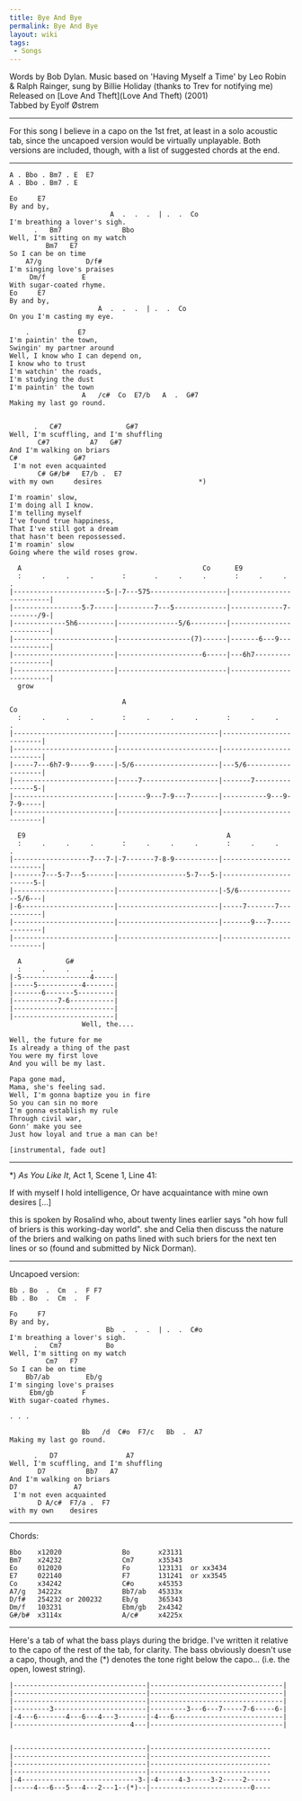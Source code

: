 ```yaml
---
title: Bye And Bye
permalink: Bye And Bye
layout: wiki
tags:
 - Songs
---
```


Words by Bob Dylan. Music based on 'Having Myself a Time' by Leo Robin &
Ralph Rainger, sung by Billie Holiday (thanks to Trev for notifying
me)  
Released on [Love And Theft](Love And Theft) (2001)  
Tabbed by Eyolf Østrem

* * * * *

For this song I believe in a capo on the 1st fret, at least in a solo
acoustic tab, since the uncapoed version would be virtually unplayable.
Both versions are included, though, with a list of suggested chords at
the end.

* * * * *

    A . Bbo . Bm7 . E  E7
    A . Bbo . Bm7 . E

    Eo     E7
    By and by,
                             A  .  .  .  | .  .  Co
    I'm breathing a lover's sigh.
          .   Bm7               Bbo
    Well, I'm sitting on my watch
             Bm7   E7
    So I can be on time
        A7/g           D/f#
    I'm singing love's praises
         Dm/f         E
    With sugar-coated rhyme.
    Eo     E7
    By and by,
                          A  .  .  .  | .  .  Co
    On you I'm casting my eye.

        .            E7
    I'm paintin' the town,
    Swingin' my partner around
    Well, I know who I can depend on,
    I know who to trust
    I'm watchin' the roads,
    I'm studying the dust
    I'm paintin' the town
                      A   /c#  Co  E7/b   A  .  G#7
    Making my last go round.


          .   C#7                G#7
    Well, I'm scuffling, and I'm shuffling
           C#7          A7   G#7
    And I'm walking on briars
    C#              G#7
     I'm not even acquainted
           C# G#/b#   E7/b .  E7
    with my own     desires                        *)

    I'm roamin' slow,
    I'm doing all I know.
    I'm telling myself
    I've found true happiness,
    That I've still got a dream
    that hasn't been repossessed.
    I'm roamin' slow
    Going where the wild roses grow.

      A                                             Co      E9
      :     .     .     .       :       .     .     .       :     .     .     .
    |-----------------------5-|-7---575-------------------|-------------------------|
    |-----------------5-7-----|---------7---5-------------|-------------7--------/9-|
    |-------------5h6---------|---------------5/6---------|-------------------------|
    |-------------------------|------------------(7)------|-------6---9-------------|
    |-------------------------|---------------------6-----|---6h7-------------------|
    |-------------------------|---------------------------|-------------------------|
      grow

                                A                                           Co
      :     .     .     .       :     .     .     .       :     .     .     .
    |-------------------------|-------------------------|-------------------------|
    |-------------------------|-------------------------|-------------------------|
    |-----7---6h7-9-----9-----|-5/6---------------------|---5/6-------------------|
    |-------------------------|-----7-------------------|-------7---------------5-|
    |-------------------------|-------9---7-9---7-------|-----------9---9-7-9-----|
    |-------------------------|-------------------------|-------------------------|

      E9                                                  A
      :     .     .     .       :     .     .     .       :     .     .     .
    |-------------------7---7-|-7-------7-8-9-----------|-------------------------|
    |-------7---5-7---5-------|-----------------5-7---5-|-----------------------5-|
    |-------------------------|-------------------------|-5/6---------------5/6---|
    |-6-----------------------|-------------------------|-----7-------7-----------|
    |-------------------------|-------------------------|-------9---7-------------|
    |-------------------------|-------------------------|-------------------------|

      A           G#
      :     .     .     .
    |-5-----------------4-----|
    |-----5-----------4-------|
    |-------6-------5---------|
    |-----------7-6-----------|
    |-------------------------|
    |-------------------------|
                      Well, the....

    Well, the future for me
    Is already a thing of the past
    You were my first love
    And you will be my last.

    Papa gone mad,
    Mama, she's feeling sad.
    Well, I'm gonna baptize you in fire
    So you can sin no more
    I'm gonna establish my rule
    Through civil war,
    Gonn' make you see
    Just how loyal and true a man can be!

    [instrumental, fade out]

* * * * *

\*) *As You Like It*, Act 1, Scene 1, Line 41:

If with myself I hold intelligence, Or have acquaintance with mine own
desires [...]

this is spoken by Rosalind who, about twenty lines earlier says "oh how
full of briers is this working-day world". she and Celia then discuss
the nature of the briers and walking on paths lined with such briers for
the next ten lines or so (found and submitted by Nick Dorman).

* * * * *

Uncapoed version:

    Bb . Bo  .  Cm  .  F F7
    Bb . Bo  .  Cm  .  F

    Fo     F7
    By and by,
                            Bb  .  .  .  | .  .  C#o
    I'm breathing a lover's sigh.
          .   Cm7           Bo
    Well, I'm sitting on my watch
             Cm7   F7
    So I can be on time
        Bb7/ab         Eb/g
    I'm singing love's praises
         Ebm/gb       F
    With sugar-coated rhymes.

    . . .

                      Bb   /d  C#o  F7/c   Bb  .  A7
    Making my last go round.

          .   D7                 A7
    Well, I'm scuffling, and I'm shuffling
           D7          Bb7   A7
    And I'm walking on briars
    D7              A7
     I'm not even acquainted
           D A/c#  F7/a .  F7
    with my own    desires

* * * * *

Chords:

    Bbo    x12020               Bo       x23131
    Bm7    x24232               Cm7      x35343
    Eo     012020               Fo       123131  or xx3434
    E7     022140               F7       131241  or xx3545
    Co     x34242               C#o      x45353
    A7/g   34222x               Bb7/ab   45333x
    D/f#   254232 or 200232     Eb/g     365343
    Dm/f   103231               Ebm/gb   2x4342
    G#/b#  x3114x               A/c#     x4225x

* * * * *

Here's a tab of what the bass plays during the bridge. I've written it
relative to the capo of the rest of the tab, for clarity. The bass
obviously doesn't use a capo, though, and the (\*) denotes the tone
right below the capo... (i.e. the open, lowest string).

    |---------------------------------|---------------------------------|
    |---------------------------------|---------------------------------|
    |---------------------------------|---------------------------------|
    |---------3-----------------------|---------3---6---7-----7-6-----6-|
    |-4---6-------4---6---4---3-------|-4---6---------------------------|
    |-----------------------------4---|---------------------------------|


    |---------------------------------|------------------------------
    |---------------------------------|------------------------------
    |---------------------------------|------------------------------
    |---------------------------------|------------------------------
    |-4-----------------------------3-|-4-----4-3-----3-2-----2------
    |-----4---6---5---4---2---1--(*)--|-------------------------0----
